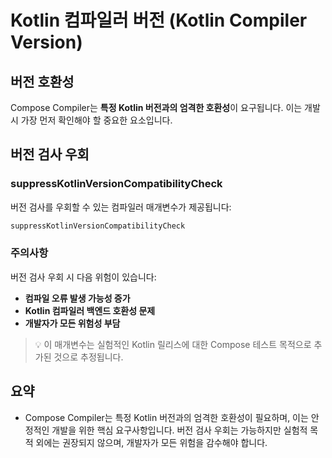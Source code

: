 # Kotlin 컴파일러 버전 (Kotlin Compiler Version)

## 버전 호환성

Compose Compiler는 **특정 Kotlin 버전과의 엄격한 호환성**이 요구됩니다. 이는 개발 시 가장 먼저 확인해야 할 중요한 요소입니다.

## 버전 검사 우회

### suppressKotlinVersionCompatibilityCheck

버전 검사를 우회할 수 있는 컴파일러 매개변수가 제공됩니다:

```kotlin
suppressKotlinVersionCompatibilityCheck
```

### 주의사항

버전 검사 우회 시 다음 위험이 있습니다:

- **컴파일 오류 발생 가능성 증가**
- **Kotlin 컴파일러 백엔드 호환성 문제**
- **개발자가 모든 위험성 부담**

> 💡 이 매개변수는 실험적인 Kotlin 릴리스에 대한 Compose 테스트 목적으로 추가된 것으로 추정됩니다.

## 요약

- Compose Compiler는 특정 Kotlin 버전과의 엄격한 호환성이 필요하며, 이는 안정적인 개발을 위한 핵심 요구사항입니다. 버전 검사 우회는 가능하지만 실험적 목적 외에는 권장되지 않으며, 개발자가 모든 위험을 감수해야 합니다.